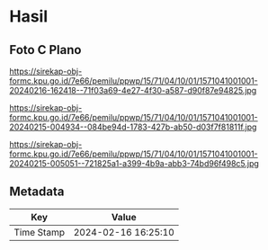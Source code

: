 # Hasil

## Foto C Plano

https://sirekap-obj-formc.kpu.go.id/7e66/pemilu/ppwp/15/71/04/10/01/1571041001001-20240216-162418--71f03a69-4e27-4f30-a587-d90f87e94825.jpg

https://sirekap-obj-formc.kpu.go.id/7e66/pemilu/ppwp/15/71/04/10/01/1571041001001-20240215-004934--084be94d-1783-427b-ab50-d03f7f81811f.jpg

https://sirekap-obj-formc.kpu.go.id/7e66/pemilu/ppwp/15/71/04/10/01/1571041001001-20240215-005051--721825a1-a399-4b9a-abb3-74bd96f498c5.jpg


## Metadata

| Key        | Value               |
| ---------- | ------------------- |
| Time Stamp | 2024-02-16 16:25:10 |



